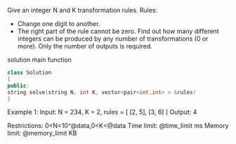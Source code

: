 Give an integer N and K transformation rules.
Rules:
- Change one digit to another.
- The right part of the rule cannot be zero.
Find out how many different integers can be produced by any number of transformations (0 or more).
Only the number of outputs is required.

solution main function
```cpp
class Solution
{
public:
string solve(string N, int K, vector<pair<int,int> > &rules)
}
```
Example 1:
Input: N = 234, K = 2, rules = [ [2, 5], [3, 6] ]
Output: 4

Restrictions:
0<N<10^@data,0<K<@data
Time limit: @time_limit ms
Memory limit: @memory_limit KB
